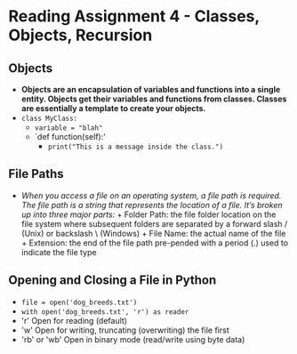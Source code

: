 # **Reading Assignment 4 - Classes, Objects, Recursion**

 ## Objects
  + **Objects are an encapsulation of variables and functions into a single entity. Objects get their variables and functions from classes. Classes are essentially a template to create your objects.**
  + `class MyClass:`
    + `variable = "blah"`
    + `def function(self):'
      + `print("This is a message inside the class.")`

 ## File Paths
   + *When you access a file on an operating system, a file path is required. The file path is a string that represents the location of a file. It’s broken up into three major parts:*
    + Folder Path: the file folder location on the file system where subsequent folders are separated by a forward slash / (Unix) or backslash \ (Windows)
    + File Name: the actual name of the file
    + Extension: the end of the file path pre-pended with a period (.) used to indicate the file type
    
 ## Opening and Closing a File in Python
  + `file = open('dog_breeds.txt')`
  + `with open('dog_breeds.txt', 'r') as reader`
  + 'r'	Open for reading (default)
  + 'w'	Open for writing, truncating (overwriting) the file first
  + 'rb' or 'wb'	Open in binary mode (read/write using byte data)

